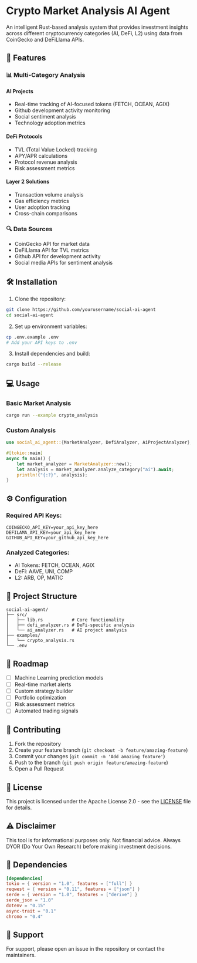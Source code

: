 

# Crypto Market Analysis AI Agent

An intelligent Rust-based analysis system that provides investment insights across different cryptocurrency categories (AI, DeFi, L2) using data from CoinGecko and DeFiLlama APIs.

## 🚀 Features

### 📊 Multi-Category Analysis

#### AI Projects
- Real-time tracking of AI-focused tokens (FETCH, OCEAN, AGIX)
- Github development activity monitoring
- Social sentiment analysis
- Technology adoption metrics

#### DeFi Protocols
- TVL (Total Value Locked) tracking
- APY/APR calculations
- Protocol revenue analysis
- Risk assessment metrics

#### Layer 2 Solutions
- Transaction volume analysis
- Gas efficiency metrics
- User adoption tracking
- Cross-chain comparisons

### 🔍 Data Sources
- CoinGecko API for market data
- DeFiLlama API for TVL metrics
- Github API for development activity
- Social media APIs for sentiment analysis

## 🛠 Installation

1. Clone the repository:
```bash
git clone https://github.com/yourusername/social-ai-agent
cd social-ai-agent
```

2. Set up environment variables:
```bash
cp .env.example .env
# Add your API keys to .env
```

3. Install dependencies and build:
```bash
cargo build --release
```

## 💻 Usage

### Basic Market Analysis
```bash
cargo run --example crypto_analysis
```

### Custom Analysis
```rust
use social_ai_agent::{MarketAnalyzer, DefiAnalyzer, AiProjectAnalyzer};

#[tokio::main]
async fn main() {
    let market_analyzer = MarketAnalyzer::new();
    let analysis = market_analyzer.analyze_category("ai").await;
    println!("{:?}", analysis);
}
```

## ⚙️ Configuration

### Required API Keys:
```env
COINGECKO_API_KEY=your_api_key_here
DEFILAMA_API_KEY=your_api_key_here
GITHUB_API_KEY=your_github_api_key_here
```

### Analyzed Categories:
- AI Tokens: FETCH, OCEAN, AGIX
- DeFi: AAVE, UNI, COMP
- L2: ARB, OP, MATIC

## 📁 Project Structure
```
social-ai-agent/
├── src/
│   ├── lib.rs           # Core functionality
│   ├── defi_analyzer.rs # DeFi-specific analysis
│   └── ai_analyzer.rs   # AI project analysis
├── examples/
│   └── crypto_analysis.rs
└── .env
```

## 🔮 Roadmap

- [ ] Machine Learning prediction models
- [ ] Real-time market alerts
- [ ] Custom strategy builder
- [ ] Portfolio optimization
- [ ] Risk assessment metrics
- [ ] Automated trading signals

## 🤝 Contributing

1. Fork the repository
2. Create your feature branch (`git checkout -b feature/amazing-feature`)
3. Commit your changes (`git commit -m 'Add amazing feature'`)
4. Push to the branch (`git push origin feature/amazing-feature`)
5. Open a Pull Request

## 📝 License

This project is licensed under the Apache License 2.0 - see the [LICENSE](licenses/Apache-2.0) file for details.

## ⚠️ Disclaimer

This tool is for informational purposes only. Not financial advice. Always DYOR (Do Your Own Research) before making investment decisions.

## 🔗 Dependencies

```toml
[dependencies]
tokio = { version = "1.0", features = ["full"] }
reqwest = { version = "0.11", features = ["json"] }
serde = { version = "1.0", features = ["derive"] }
serde_json = "1.0"
dotenv = "0.15"
async-trait = "0.1"
chrono = "0.4"
```

## 🤔 Support

For support, please open an issue in the repository or contact the maintainers.
